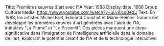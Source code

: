 Title: Premières œuvres d'art avec l'IA
Year: 1988
Display_date: 1988
Group: Culturel
Media: https://www.youtube.com/watch?v=uLvKlcc0edU
Text: En 1988, les artistes Michel Bret, Edmond Couchot et Marie-Hélène Tramus ont développé les premières œuvres d'art générées avec l'aide de l'IA, intitulées "La Plume" et "Le Pissenlit". Ces pièces marquent une étape significative dans l'intégration de l'intelligence artificielle dans le domaine de l'art, explorant le potentiel créatif de l'IA et de la technologie interactive.